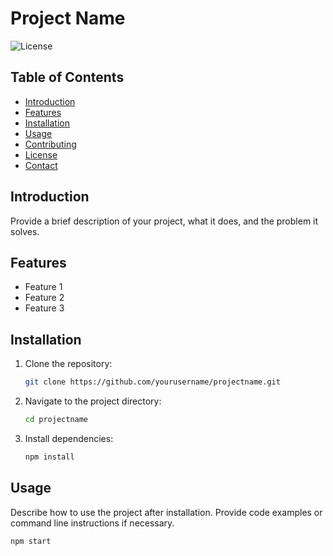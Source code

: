 # Project Name

![License](https://img.shields.io/badge/license-MIT-blue.svg)

## Table of Contents
- [Introduction](#introduction)
- [Features](#features)
- [Installation](#installation)
- [Usage](#usage)
- [Contributing](#contributing)
- [License](#license)
- [Contact](#contact)

## Introduction
Provide a brief description of your project, what it does, and the problem it solves.

## Features
- Feature 1
- Feature 2
- Feature 3

## Installation
1. Clone the repository:
    ```sh
    git clone https://github.com/yourusername/projectname.git
    ```
2. Navigate to the project directory:
    ```sh
    cd projectname
    ```
3. Install dependencies:
    ```sh
    npm install
    ```

## Usage
Describe how to use the project after installation. Provide code examples or command line instructions if necessary.

```sh
npm start
